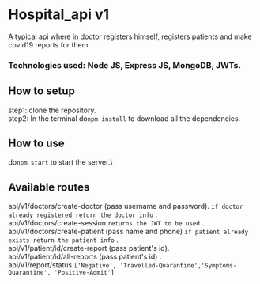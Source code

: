 # Hospital_api v1
A typical api where in doctor registers himself, registers patients and make covid19 reports for them. 
### Technologies used: Node JS, Express JS, MongoDB, JWTs.
## How to setup
step1: clone the repository.\
step2: In the terminal do`npm install` to download all the dependencies.
## How to use
do`npm start` to start the server.\

## Available routes
api/v1/doctors/create-doctor (pass username and password).  `if doctor already registered return the doctor info` .\
api/v1/doctors/create-session `returns the JWT to be used` .\
api/v1/doctors/create-patient (pass name and phone)  `if patient already exists return the patient info` .\
api/v1/patient/id/create-report (pass patient's id).\
api/v1/patient/id/all-reports (pass patient's id) .\
api/v1/report/status  `['Negative', 'Travelled-Quarantine','Symptoms-Quarantine', 'Positive-Admit']`
            
